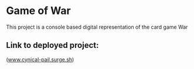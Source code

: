 # Game of War

This project is a console based digital representation of the card game War

## Link to deployed project:

(www.cynical-pail.surge.sh)